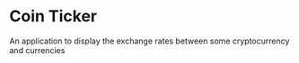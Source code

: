 # Coin Ticker

An application to display the exchange rates between some cryptocurrency and currencies